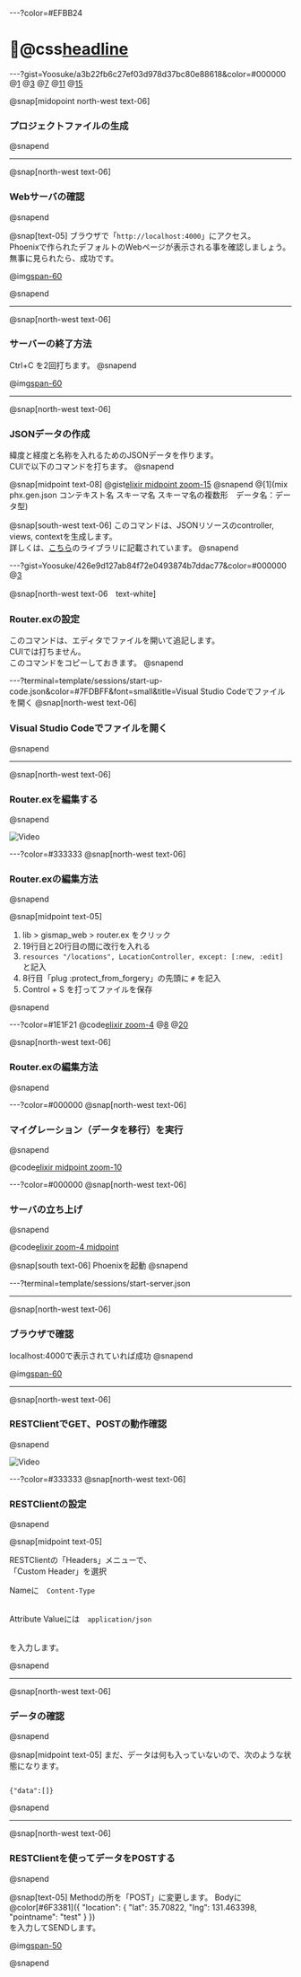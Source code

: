 ---?color=#EFBB24
# @css[headline](APIサーバの構築)


---?gist=Yoosuke/a3b22fb6c27ef03d978d37bc80e88618&color=#000000
@[1](gismapという名前でプロジェクトを作成する)
@[3](Yを入力する)
@[7](gismapのディレクトリに移動する)
@[11](DBを作成する)
@[15](サーバーを起動する)

@snap[midopoint north-west text-06]
### プロジェクトファイルの生成
@snapend

---
@snap[north-west text-06]
### Webサーバの確認
@snapend

@snap[text-05]
ブラウザで「`http://localhost:4000`」にアクセス。<br>
Phoenixで作られたデフォルトのWebページが表示される事を確認しましょう。<br>
無事に見られたら、成功です。<br>

@img[span-60](template/img/environment/localhost4000.png)

@snapend

---
@snap[north-west text-06]
### サーバーの終了方法
Ctrl+C を2回打ちます。
@snapend

@img[span-60](template/img/Building-APIServer/1-ctr-c.png)

---

@snap[north-west text-06]
### JSONデータの作成
緯度と経度と名称を入れるためのJSONデータを作ります。<br>
CUIで以下のコマンドを打ちます。
@snapend

@snap[midpoint text-08]
@gist[elixir midpoint zoom-15](Yoosuke/e18deaff49fd420a220bb338602160fc)
@snapend
@[1](mix phx.gen.json コンテキスト名 スキーマ名 スキーマ名の複数形　データ名：データ型)

@snap[south-west text-06]
このコマンドは、JSONリソースのcontroller, views, contextを生成します。<br>
詳しくは、[こちら](https://hexdocs.pm/phoenix/Mix.Tasks.Phx.Gen.Json.html)のライブラリに記載されています。
@snapend

---?gist=Yoosuke/426e9d127ab84f72e0493874b7ddac77&color=#000000
@[3](ファイルに追加するのでコピーしておく)

@snap[north-west text-06　text-white]
### Router.exの設定
このコマンドは、エディタでファイルを開いて追記します。<br>
CUIでは打ちません。<br>
このコマンドをコピーしておきます。
@snapend

---?terminal=template/sessions/start-up-code.json&color=#7FDBFF&font=small&title=Visual Studio Codeでファイルを開く
@snap[north-west text-06]
### Visual Studio Codeでファイルを開く
@snapend

---
@snap[north-west text-06]
### Router.exを編集する
@snapend

![Video](https://player.vimeo.com/video/311145345)

---?color=#333333
@snap[north-west text-06]
### Router.exの編集方法
@snapend

@snap[midpoint text-05]

1. lib > gismap_web > router.ex をクリック
1. 19行目と20行目の間に改行を入れる
1. `resources "/locations", LocationController, except: [:new, :edit]` と記入
1. 8行目「plug :protect_from_forgery」の先頭に `#` を記入
1. Control + S を打ってファイルを保存

@snapend

---?color=#1E1F21
@code[elixir zoom-4](template/src/elixir/router.ex)
@[8](コメントアウト（コメント化してプログラム処理させないように）する)
@[20](ここに先ほどコピーした内容をペーストする)

@snap[north-west text-06]
### Router.exの編集方法
@snapend

---?color=#000000
@snap[north-west text-06]
### マイグレーション（データを移行）を実行
@snapend

@code[elixir midpoint zoom-10](template/src/elixir/migrate.ex)

---?color=#000000
@snap[north-west text-06]
### サーバの立ち上げ
@snapend

@code[elixir zoom-4 midpoint](template/src/elixir/start.ex)

@snap[south text-06]
Phoenixを起動
@snapend

---?terminal=template/sessions/start-server.json

---
@snap[north-west text-06]
### ブラウザで確認
localhost:4000で表示されていれば成功
@snapend

@img[span-60](template/img/Building-APIServer/5-localhost.png)

---
@snap[north-west text-06]
### RESTClientでGET、POSTの動作確認
@snapend

![Video](https://player.vimeo.com/video/311154615)

---?color=#333333
@snap[north-west text-06]
### RESTClientの設定
@snapend

@snap[midpoint text-05]

RESTClientの「Headers」メニューで、<br>
「Custom Header」を選択<br>

Nameに　``` Content-Type ```<br><br>

Attribute Valueには　``` application/json ```<br><br>

を入力します。

@snapend

---
@snap[north-west text-06]
### データの確認
@snapend

@snap[midpoint text-05]
まだ、データは何も入っていないので、次のような状態になります。

```

{"data":[]}

```
@snapend

---
@snap[north-west text-06]
### RESTClientを使ってデータをPOSTする
@snapend

@snap[text-05]
Methodの所を「POST」に変更します。
Bodyに<br>
@color[#6F3381]({ "location": { "lat": 35.70822, "lng": 131.463398, "pointname": "test" } })<br>
を入力してSENDします。<br>

@img[span-50](template/img/Building-APIServer/2-rest-post.png)

@snapend


